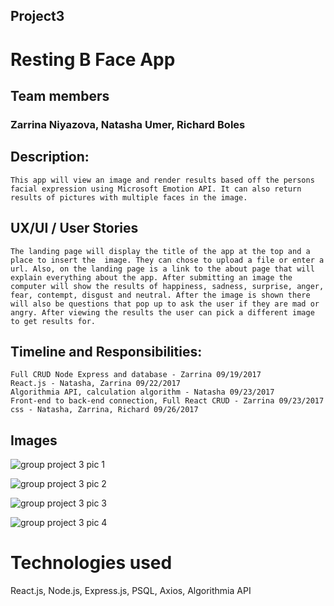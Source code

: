 ## Project3

# Resting B Face App

## Team members 
### Zarrina Niyazova, Natasha Umer, Richard Boles

## Description:
    This app will view an image and render results based off the persons facial expression using Microsoft Emotion API. It can also return results of pictures with multiple faces in the image. 


## UX/UI / User Stories    
    The landing page will display the title of the app at the top and a place to insert the  image. They can chose to upload a file or enter a url. Also, on the landing page is a link to the about page that will explain everything about the app. After submitting an image the computer will show the results of happiness, sadness, surprise, anger, fear, contempt, disgust and neutral. After the image is shown there will also be questions that pop up to ask the user if they are mad or angry. After viewing the results the user can pick a different image to get results for. 

## Timeline and Responsibilities:
    Full CRUD Node Express and database - Zarrina 09/19/2017
    React.js - Natasha, Zarrina 09/22/2017
    Algorithmia API, calculation algorithm - Natasha 09/23/2017
    Front-end to back-end connection, Full React CRUD - Zarrina 09/23/2017 
    css - Natasha, Zarrina, Richard 09/26/2017

## Images

![group project 3 pic 1](https://user-images.githubusercontent.com/15146933/30602917-029c9430-9d34-11e7-9882-f7a9ef6de60c.JPG)

![group project 3 pic 2](https://user-images.githubusercontent.com/15146933/30602773-98bd47bc-9d33-11e7-86f1-211528a6cea1.JPG)

![group project 3 pic 3](https://user-images.githubusercontent.com/15146933/30602799-aa7c32d8-9d33-11e7-8677-272b9198815b.JPG)

![group project 3 pic 4](https://user-images.githubusercontent.com/15146933/30602821-bb83959e-9d33-11e7-847a-7fa8650508ca.JPG)

# Technologies used
React.js, Node.js, Express.js, PSQL, Axios, Algorithmia API
